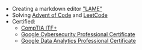 - Creating a markdown editor ["LAME"](https://github.com/izyumidev/LAME)
- Solving [Advent of Code](https://github.com/yutatokoi/aoc) and [LeetCode](https://github.com/yutatokoi/leetcode)
- Certified:
  - [CompTIA ITF+](https://www.credly.com/badges/cec574c8-b5c3-4a93-a45f-cef61e554fff/public_url)
  - [Google Cybersecurity Professional Certificate](https://coursera.org/share/24d176964315a44f7b9e0b14935e044b)
  - [Google Data Analytics Professional Certificate](https://coursera.org/share/767b3329cb1ac30fb62ccf2627e27d14)
